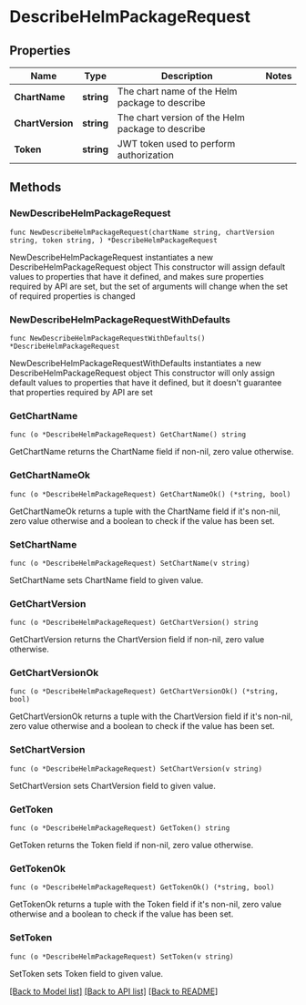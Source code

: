 # DescribeHelmPackageRequest

## Properties

Name | Type | Description | Notes
------------ | ------------- | ------------- | -------------
**ChartName** | **string** | The chart name of the Helm package to describe | 
**ChartVersion** | **string** | The chart version of the Helm package to describe | 
**Token** | **string** | JWT token used to perform authorization | 

## Methods

### NewDescribeHelmPackageRequest

`func NewDescribeHelmPackageRequest(chartName string, chartVersion string, token string, ) *DescribeHelmPackageRequest`

NewDescribeHelmPackageRequest instantiates a new DescribeHelmPackageRequest object
This constructor will assign default values to properties that have it defined,
and makes sure properties required by API are set, but the set of arguments
will change when the set of required properties is changed

### NewDescribeHelmPackageRequestWithDefaults

`func NewDescribeHelmPackageRequestWithDefaults() *DescribeHelmPackageRequest`

NewDescribeHelmPackageRequestWithDefaults instantiates a new DescribeHelmPackageRequest object
This constructor will only assign default values to properties that have it defined,
but it doesn't guarantee that properties required by API are set

### GetChartName

`func (o *DescribeHelmPackageRequest) GetChartName() string`

GetChartName returns the ChartName field if non-nil, zero value otherwise.

### GetChartNameOk

`func (o *DescribeHelmPackageRequest) GetChartNameOk() (*string, bool)`

GetChartNameOk returns a tuple with the ChartName field if it's non-nil, zero value otherwise
and a boolean to check if the value has been set.

### SetChartName

`func (o *DescribeHelmPackageRequest) SetChartName(v string)`

SetChartName sets ChartName field to given value.


### GetChartVersion

`func (o *DescribeHelmPackageRequest) GetChartVersion() string`

GetChartVersion returns the ChartVersion field if non-nil, zero value otherwise.

### GetChartVersionOk

`func (o *DescribeHelmPackageRequest) GetChartVersionOk() (*string, bool)`

GetChartVersionOk returns a tuple with the ChartVersion field if it's non-nil, zero value otherwise
and a boolean to check if the value has been set.

### SetChartVersion

`func (o *DescribeHelmPackageRequest) SetChartVersion(v string)`

SetChartVersion sets ChartVersion field to given value.


### GetToken

`func (o *DescribeHelmPackageRequest) GetToken() string`

GetToken returns the Token field if non-nil, zero value otherwise.

### GetTokenOk

`func (o *DescribeHelmPackageRequest) GetTokenOk() (*string, bool)`

GetTokenOk returns a tuple with the Token field if it's non-nil, zero value otherwise
and a boolean to check if the value has been set.

### SetToken

`func (o *DescribeHelmPackageRequest) SetToken(v string)`

SetToken sets Token field to given value.



[[Back to Model list]](../README.md#documentation-for-models) [[Back to API list]](../README.md#documentation-for-api-endpoints) [[Back to README]](../README.md)


